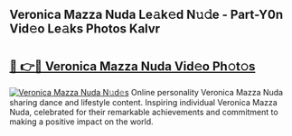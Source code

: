 ## Veronica Mazza Nuda Le𝚊k𝚎d N𝚞𝚍e - Part-Y0n Vid𝚎o Le𝚊ks Photos Kalvr

# <h2><a href="http://fbfvf1j.evod.top/?m=Veronica+Mazza+Nuda">🔗 👉🔴 Veronica Mazza Nuda Vid𝚎o Ph𝚘t𝚘s</a></h2>

[![Veronica Mazza Nuda N𝚞d𝚎s](https://i.imgur.com/8V9OHl7.gif)](http://fbfvf1j.evod.top/?m=Veronica+Mazza+Nuda)
Online personality Veronica Mazza Nuda sharing dance and lifestyle content. Inspiring individual Veronica Mazza Nuda, celebrated for their remarkable achievements and commitment to making a positive impact on the world. 
